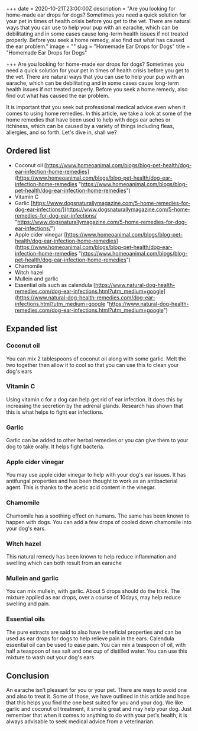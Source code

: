 +++
date = 2020-10-21T23:00:00Z
description = "Are you looking for home-made ear drops for dogs? Sometimes you need a quick solution for your pet in times of health crisis before you get to the vet. There are natural ways that you can use to help your pup with an earache, which can be debilitating and in some cases cause long-term health issues if not treated properly. Before you seek a home remedy, also find out what has caused the ear problem."
image = ""
slug = "Homemade Ear Drops for Dogs"
title = "Homemade Ear Drops for Dogs"

+++
Are you looking for home-made ear drops for dogs? Sometimes you need a quick solution for your pet in times of health crisis before you get to the vet. There are natural ways that you can use to help your pup with an earache, which can be debilitating and in some cases cause long-term health issues if not treated properly. Before you seek a home remedy, also find out what has caused the ear problem.

It is important that you seek out professional medical advice even when it comes to using home remedies. In this article, we take a look at some of the home remedies that have been used to help with dogs ear aches or itchiness, which can be caused by a variety of things including fleas, allergies, and so forth. Let's dive in, shall we?

## Ordered list

* Coconut oil [https://www.homeoanimal.com/blogs/blog-pet-health/dog-ear-infection-home-remedies](https://www.homeoanimal.com/blogs/blog-pet-health/dog-ear-infection-home-remedies "https://www.homeoanimal.com/blogs/blog-pet-health/dog-ear-infection-home-remedies")
* Vitamin C
* Garlic [https://www.dogsnaturallymagazine.com/5-home-remedies-for-dog-ear-infections/](https://www.dogsnaturallymagazine.com/5-home-remedies-for-dog-ear-infections/ "https://www.dogsnaturallymagazine.com/5-home-remedies-for-dog-ear-infections/")
* Apple cider vinegar [https://www.homeoanimal.com/blogs/blog-pet-health/dog-ear-infection-home-remedies](https://www.homeoanimal.com/blogs/blog-pet-health/dog-ear-infection-home-remedies "https://www.homeoanimal.com/blogs/blog-pet-health/dog-ear-infection-home-remedies")
* Chamomile
* Witch hazel
* Mullein and garlic
* Essential oils such as calendula [https://www.natural-dog-health-remedies.com/dog-ear-infections.html?utm_medium=google](https://www.natural-dog-health-remedies.com/dog-ear-infections.html?utm_medium=google "https://www.natural-dog-health-remedies.com/dog-ear-infections.html?utm_medium=google")

## Expanded list

### Coconut oil

You can mix 2 tablespoons of coconut oil along with some garlic. Melt the two together then allow it to cool so that you can use this to clean your dog's ears

### Vitamin C

Using vitamin c for a dog can help get rid of ear infection. It does this by increasing the secretion by the adrenal glands. Research has shown that this is what helps to fight ear infections.

### Garlic

Garlic can be added to other herbal remedies or you can give them to your dog to take orally. It helps fight bacteria.

### Apple cider vinegar

You may use apple cider vinegar to help with your dog's ear issues. It has antifungal properties and has been thought to work as an antibacterial agent. This is thanks to the acetic acid content in the vinegar.

### Chamomile

Chamomile has a soothing effect on humans. The same has been known to happen with dogs. You can add a few drops of cooled down chamomile into your dog's ears.

### Witch hazel

This natural remedy has been known to help reduce inflammation and swelling which can both result from an earache

### Mullein and garlic

You can mix mullein, with garlic. About 5 drops should do the trick. The mixture applied as ear drops, over a course of 10days, may help reduce swelling and pain.

### Essential oils

The pure extracts are said to also have beneficial properties and can be used as ear drops for dogs to help relieve pain in the ears. Calendula essential oil can be used to ease pain. You can mix a teaspoon of oil, with half a teaspoon of sea salt and one cup of distilled water. You can use this mixture to wash out your dog's ears

## Conclusion

An earache isn’t pleasant for you or your pet. There are ways to avoid one and also to treat it. Some of those, we have outlined in this article and hope that this helps you find the one best suited for you and your dog. We like garlic and coconut oil treatment, it smells great and may help your dog. Just remember that when it comes to anything to do with your pet's health, it is always advisable to seek medical advice from a veterinarian.